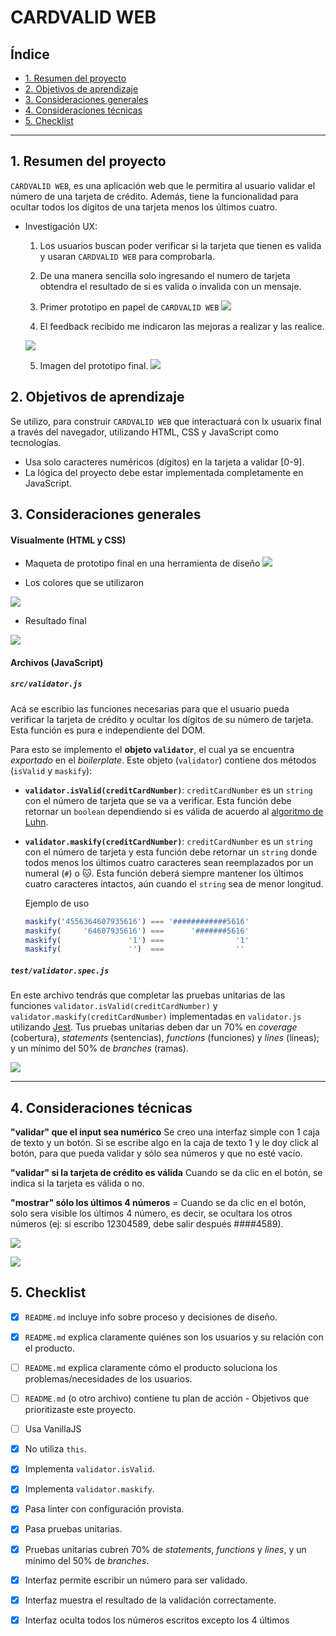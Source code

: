 # CARDVALID WEB

## Índice

* [1. Resumen del proyecto](#1-resumen-del-proyecto)
* [2. Objetivos de aprendizaje](#2-objetivos-de-aprendizaje)
* [3. Consideraciones generales](#3-consideraciones-generales)
* [4. Consideraciones técnicas](#4-consideraciones-técnicas)
* [5. Checklist](#5-checklist)

***

## 1. Resumen del proyecto

`CARDVALID WEB`, es una aplicación web que le permitira al
usuario validar el número de una tarjeta de crédito. Además, tiene la
funcionalidad para ocultar todos los dígitos de una tarjeta menos
los últimos cuatro.

* Investigación UX:
  1. Los usuarios buscan poder verificar si la tarjeta que tienen es valida y usaran `CARDVALID WEB` para comprobarla.
  2. De una manera sencilla solo ingresando el numero de tarjeta obtendra el resultado de si es valida o invalida con un mensaje.
  3. Primer prototipo en papel de `CARDVALID WEB`
  ![](src/img/prototipo1.jpg)

  4. El feedback recibido me indicaron las mejoras a realizar y las realice.

  ![](src/img/prototipo2.jpg)

  5. Imagen del prototipo final.
  ![](src/img/cardvalid.png)


## 2. Objetivos de aprendizaje

Se utilizo, para construir `CARDVALID WEB` que interactuará
con lx usuarix final a través del navegador, utilizando HTML, CSS y JavaScript
como tecnologías.
* Usa solo caracteres numéricos (dígitos) en la tarjeta a validar [0-9].
* La lógica del proyecto debe estar implementada completamente en JavaScript.


## 3. Consideraciones generales
#### Visualmente (HTML y CSS)

* Maqueta de prototipo final en una herramienta de diseño
![](src/img/prototipo-imagen.png)

* Los colores que se utilizaron

![](src/img/colores.png)

* Resultado final

![](src/img/cardvalid.png)

#### Archivos (JavaScript)

##### `src/validator.js`

Acá se escribio las funciones necesarias para que el usuario pueda verificar la
tarjeta de crédito y ocultar los dígitos de su número de tarjeta.
Esta función es pura e independiente del DOM.

Para esto se implemento el **objeto `validator`**, el cual ya se encuentra
_exportado_ en el _boilerplate_. Este objeto (`validator`) contiene
dos métodos (`isValid` y `maskify`):

* **`validator.isValid(creditCardNumber)`**: `creditCardNumber` es un `string`
con el número de tarjeta que se va a verificar. Esta función debe retornar un
`boolean` dependiendo si es válida de acuerdo al [algoritmo de Luhn](https://es.wikipedia.org/wiki/Algoritmo_de_Luhn).

* **`validator.maskify(creditCardNumber)`**: `creditCardNumber` es un `string` con
el número de tarjeta y esta función debe retornar un `string` donde todos menos
los últimos cuatro caracteres sean reemplazados por un numeral (`#`) o 🐱.
Esta función deberá siempre mantener los últimos cuatro caracteres intactos, aún
cuando el `string` sea de menor longitud.

    Ejemplo de uso

    ```js
    maskify('4556364607935616') === '############5616'
    maskify(     '64607935616') ===      '#######5616'
    maskify(               '1') ===                '1'
    maskify(               '')  ===                ''
    ```

##### `test/validator.spec.js`

En este archivo tendrás que completar las pruebas unitarias de las funciones
`validator.isValid(creditCardNumber)` y `validator.maskify(creditCardNumber)`
implementadas en `validator.js` utilizando [Jest](https://jestjs.io/es-ES/).
Tus pruebas unitarias deben dar un 70% en _coverage_ (cobertura),
_statements_ (sentencias), _functions_ (funciones) y _lines_ (líneas); y un
mínimo del 50% de _branches_ (ramas).

![](src/img/passtestvalidator.png)



***
## 4. Consideraciones técnicas

**"validar" que el input sea numérico**
Se creo una interfaz simple con 1 caja de texto y un botón. Si se escribe algo en la caja de texto 1 y le doy click al botón, para que pueda validar y sólo sea números y que no esté vacío.

**"validar" si la tarjeta de crédito es válida**
Cuando se da clic en el botón, se indica si la tarjeta es válida o no.

**"mostrar" sólo los últimos 4 números**  =
Cuando se da clic en el botón, solo sera visible los últimos 4 número, es decir, se ocultara los otros números (ej: si escribo 12304589, debe salir después ####4589).

![](src/img/cardvalid-valida.png)

![](src/img/cardvalid-invalida.png)

## 5. Checklist

* [X] `README.md` incluye info sobre proceso y decisiones de diseño.
* [X] `README.md` explica claramente quiénes son los usuarios y su relación con
  el producto.
* [ ] `README.md` explica claramente cómo el producto soluciona los
  problemas/necesidades de los usuarios.
* [ ] `README.md` (o otro archivo) contiene tu plan de acción - Objetivos que prioritizaste este proyecto.
* [ ] Usa VanillaJS
* [X] No utiliza `this`.
* [X] Implementa `validator.isValid`.
* [X] Implementa `validator.maskify`.
* [X] Pasa linter con configuración provista.
* [X] Pasa pruebas unitarias.
* [X] Pruebas unitarias cubren 70% de _statements_, _functions_ y _lines_, y un
  mínimo del 50% de _branches_.
* [X] Interfaz permite escribir un número para ser validado.
* [X] Interfaz muestra el resultado de la validación correctamente.
* [X] Interfaz oculta todos los números escritos excepto los 4 últimos




